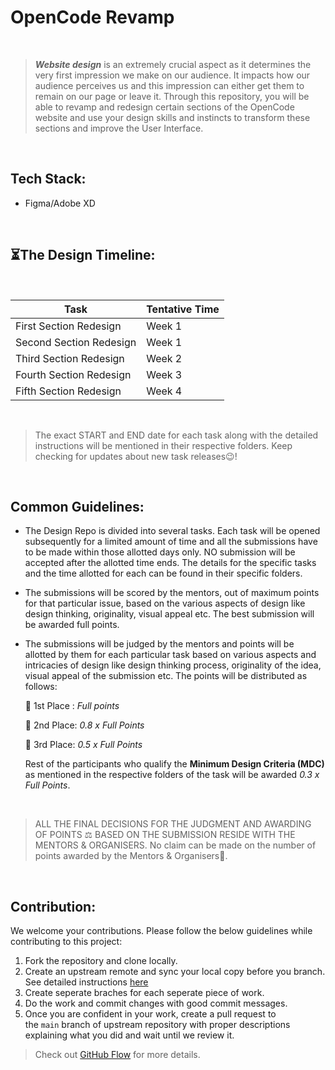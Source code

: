 # OpenCode Revamp

</br>

> ***Website design*** is an extremely crucial aspect as it determines the very first impression we make on our audience. It impacts how our audience perceives us and this impression can either get them to remain on our page or leave it. 
Through this repository, you will be able to revamp and redesign certain sections of the OpenCode website and use your design skills and instincts to transform these sections and improve the User Interface.

</br>

## Tech Stack:

- Figma/Adobe XD

</br>

## ⏳The Design Timeline:

</br>

| Task             | Tentative Time                                                                |
| ----------------- | ------------------------------------------------------------------ |
| First Section Redesign | Week 1 |
| Second Section Redesign | Week 1 |
| Third Section Redesign | Week 2 |
| Fourth Section Redesign | Week 3 |
| Fifth Section Redesign | Week 4 |
  
</br>

> The exact START and END date for each task along with the detailed instructions will be mentioned in their respective folders. Keep checking for updates about new task releases😉!


</br>

## Common Guidelines:

- The Design Repo is divided into several tasks. Each task will be opened subsequently for a limited amount of time and all the submissions have to be made within those allotted days only. NO submission will be accepted after the allotted time ends. The details for the specific tasks and the time allotted for each can be found in their specific folders.
- The submissions will be scored by the mentors, out of maximum points for that particular issue, based on the various aspects of design like design thinking, originality, visual appeal etc. The best submission will be awarded full points.
- The submissions will be judged by the mentors and points will be allotted by them for each particular task based on various aspects and intricacies of design like design thinking process, originality of the idea, visual appeal of the submission etc. The points will be distributed as follows:
    
    🥇 1st Place : *Full points*
    
    🥈 2nd Place: *0.8 x Full Points*
    
    🥉 3rd Place: *0.5 x Full Points*
    
    Rest of the participants who qualify the **Minimum Design Criteria (MDC)** as mentioned in the respective folders of the task will be awarded *0.3 x Full Points*.
    
</br>

> ALL THE FINAL DECISIONS FOR THE JUDGMENT AND AWARDING OF POINTS ⚖️ BASED ON THE SUBMISSION RESIDE WITH THE MENTORS & ORGANISERS. 
> No claim can be made on the number of points awarded by the Mentors & Organisers🙂.

</br>

## **Contribution:**

We welcome your contributions. Please follow the below guidelines while contributing to this project:

1. Fork the repository and clone locally.
2. Create an upstream remote and sync your local copy before you branch. See detailed instructions [here](https://help.github.com/articles/syncing-a-fork)
3. Create seperate braches for each seperate piece of work.
4. Do the work and commit changes with good commit messages.
5. Once you are confident in your work, create a pull request to the `main` branch of upstream repository with proper descriptions explaining what you did and wait until we review it.

> Check out [GitHub Flow](https://guides.github.com/introduction/flow/) for more details.
>

